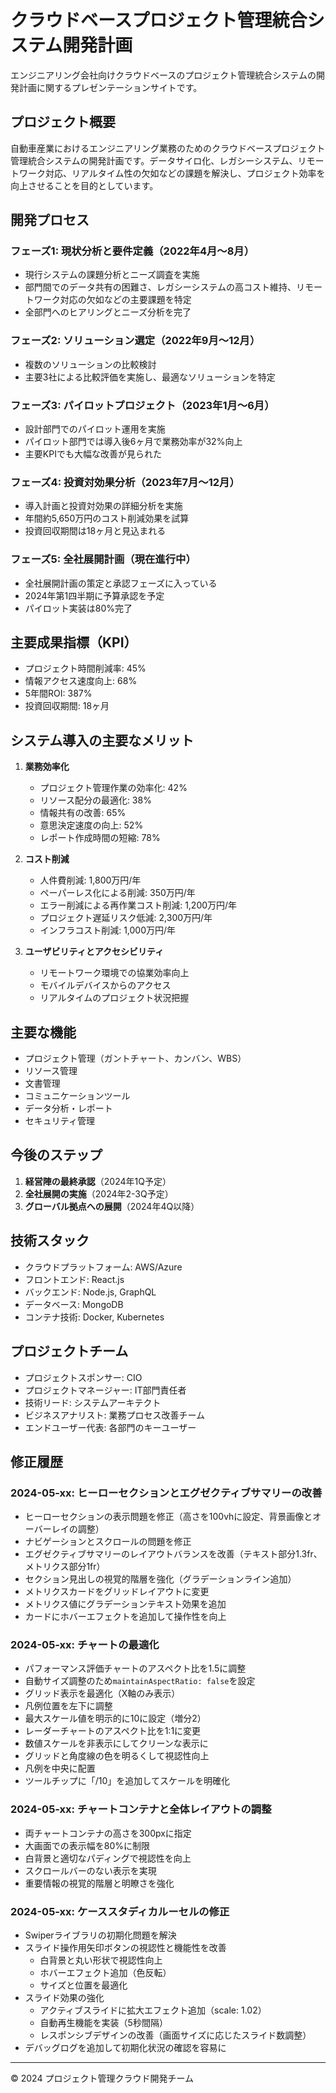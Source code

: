# クラウドベースプロジェクト管理統合システム開発計画

エンジニアリング会社向けクラウドベースのプロジェクト管理統合システムの開発計画に関するプレゼンテーションサイトです。

## プロジェクト概要

自動車産業におけるエンジニアリング業務のためのクラウドベースプロジェクト管理統合システムの開発計画です。データサイロ化、レガシーシステム、リモートワーク対応、リアルタイム性の欠如などの課題を解決し、プロジェクト効率を向上させることを目的としています。

## 開発プロセス

### フェーズ1: 現状分析と要件定義（2022年4月〜8月）
- 現行システムの課題分析とニーズ調査を実施
- 部門間でのデータ共有の困難さ、レガシーシステムの高コスト維持、リモートワーク対応の欠如などの主要課題を特定
- 全部門へのヒアリングとニーズ分析を完了

### フェーズ2: ソリューション選定（2022年9月〜12月）
- 複数のソリューションの比較検討
- 主要3社による比較評価を実施し、最適なソリューションを特定

### フェーズ3: パイロットプロジェクト（2023年1月〜6月）
- 設計部門でのパイロット運用を実施
- パイロット部門では導入後6ヶ月で業務効率が32%向上
- 主要KPIでも大幅な改善が見られた

### フェーズ4: 投資対効果分析（2023年7月〜12月）
- 導入計画と投資対効果の詳細分析を実施
- 年間約5,650万円のコスト削減効果を試算
- 投資回収期間は18ヶ月と見込まれる

### フェーズ5: 全社展開計画（現在進行中）
- 全社展開計画の策定と承認フェーズに入っている
- 2024年第1四半期に予算承認を予定
- パイロット実装は80%完了

## 主要成果指標（KPI）

- プロジェクト時間削減率: 45%
- 情報アクセス速度向上: 68%
- 5年間ROI: 387%
- 投資回収期間: 18ヶ月

## システム導入の主要なメリット

1. **業務効率化**
   - プロジェクト管理作業の効率化: 42%
   - リソース配分の最適化: 38%
   - 情報共有の改善: 65%
   - 意思決定速度の向上: 52%
   - レポート作成時間の短縮: 78%

2. **コスト削減**
   - 人件費削減: 1,800万円/年
   - ペーパーレス化による削減: 350万円/年
   - エラー削減による再作業コスト削減: 1,200万円/年
   - プロジェクト遅延リスク低減: 2,300万円/年
   - インフラコスト削減: 1,000万円/年

3. **ユーザビリティとアクセシビリティ**
   - リモートワーク環境での協業効率向上
   - モバイルデバイスからのアクセス
   - リアルタイムのプロジェクト状況把握

## 主要な機能

- プロジェクト管理（ガントチャート、カンバン、WBS）
- リソース管理
- 文書管理
- コミュニケーションツール
- データ分析・レポート
- セキュリティ管理

## 今後のステップ

1. **経営陣の最終承認**（2024年1Q予定）
2. **全社展開の実施**（2024年2-3Q予定）
3. **グローバル拠点への展開**（2024年4Q以降）

## 技術スタック

- クラウドプラットフォーム: AWS/Azure
- フロントエンド: React.js
- バックエンド: Node.js, GraphQL
- データベース: MongoDB
- コンテナ技術: Docker, Kubernetes

## プロジェクトチーム

- プロジェクトスポンサー: CIO
- プロジェクトマネージャー: IT部門責任者
- 技術リード: システムアーキテクト
- ビジネスアナリスト: 業務プロセス改善チーム
- エンドユーザー代表: 各部門のキーユーザー

## 修正履歴

### 2024-05-xx: ヒーローセクションとエグゼクティブサマリーの改善
- ヒーローセクションの表示問題を修正（高さを100vhに設定、背景画像とオーバーレイの調整）
- ナビゲーションとスクロールの問題を修正
- エグゼクティブサマリーのレイアウトバランスを改善（テキスト部分1.3fr、メトリクス部分1fr）
- セクション見出しの視覚的階層を強化（グラデーションライン追加）
- メトリクスカードをグリッドレイアウトに変更
- メトリクス値にグラデーションテキスト効果を追加
- カードにホバーエフェクトを追加して操作性を向上

### 2024-05-xx: チャートの最適化
- パフォーマンス評価チャートのアスペクト比を1.5に調整
- 自動サイズ調整のため`maintainAspectRatio: false`を設定
- グリッド表示を最適化（X軸のみ表示）
- 凡例位置を左下に調整
- 最大スケール値を明示的に10に設定（増分2）
- レーダーチャートのアスペクト比を1:1に変更
- 数値スケールを非表示にしてクリーンな表示に
- グリッドと角度線の色を明るくして視認性向上
- 凡例を中央に配置
- ツールチップに「/10」を追加してスケールを明確化

### 2024-05-xx: チャートコンテナと全体レイアウトの調整
- 両チャートコンテナの高さを300pxに指定
- 大画面での表示幅を80%に制限
- 白背景と適切なパディングで視認性を向上
- スクロールバーのない表示を実現
- 重要情報の視覚的階層と明瞭さを強化

### 2024-05-xx: ケーススタディカルーセルの修正
- Swiperライブラリの初期化問題を解決
- スライド操作用矢印ボタンの視認性と機能性を改善
  - 白背景と丸い形状で視認性向上
  - ホバーエフェクト追加（色反転）
  - サイズと位置を最適化
- スライド効果の強化
  - アクティブスライドに拡大エフェクト追加（scale: 1.02）
  - 自動再生機能を実装（5秒間隔）
  - レスポンシブデザインの改善（画面サイズに応じたスライド数調整）
- デバッグログを追加して初期化状況の確認を容易に

---

© 2024 プロジェクト管理クラウド開発チーム 